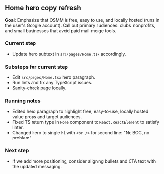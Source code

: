 ## Home hero copy refresh

**Goal**: Emphasize that OSMM is free, easy to use, and locally hosted (runs in the user's Google account). Call out primary audiences: clubs, nonprofits, and small businesses that avoid paid mail‑merge tools.

### Current step
- Update hero subtext in `src/pages/Home.tsx` accordingly.

### Substeps for current step
- Edit `src/pages/Home.tsx` hero paragraph.
- Run lints and fix any TypeScript issues.
- Sanity-check page locally.

### Running notes
- Edited hero paragraph to highlight free, easy‑to‑use, locally hosted value props and target audiences.
- Fixed TS return type in `Home` component to `React.ReactElement` to satisfy linter.
- Changed hero to single `h1` with `<br />` for second line: "No BCC, no problem".

### Next step
- If we add more positioning, consider aligning bullets and CTA text with the updated messaging.


